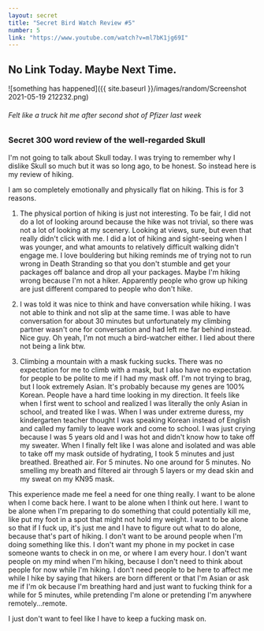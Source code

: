 ```yaml
---
layout: secret
title: "Secret Bird Watch Review #5"
number: 5
link: "https://www.youtube.com/watch?v=ml7bK1jg69I"
---
```


## No Link Today. Maybe Next Time.
![something has happened]({{ site.baseurl }}/images/random/Screenshot 2021-05-19 212232.png)
###### Felt like a truck hit me after second shot of Pfizer last week
### Secret 300 word review of the well-regarded Skull

I'm not going to talk about Skull today. I was trying to remember why I dislike Skull so much but it was so long ago, to be honest. So instead here is my review of hiking.

I am so completely emotionally and physically flat on hiking. This is for 3 reasons.

1. The physical portion of hiking is just not interesting. To be fair, I did not do a lot of looking around because the hike was not trivial, so there was not a lot of looking at my scenery. Looking at views, sure, but even that really didn't click with me. I did a lot of hiking and sight-seeing when I was younger, and what amounts to relatively difficult walking didn't engage me. I love bouldering but hiking reminds me of trying not to run wrong in Death Stranding so that you don't stumble and get your packages off balance and drop all your packages. Maybe I'm hiking wrong because I'm not a hiker. Apparently people who grow up hiking are just different compared to people who don't hike. 

2. I was told it was nice to think and have conversation while hiking. I was not able to think and not slip at the same time. I was able to have conversation for about 30 minutes but unfortunately my climbing partner wasn't one for conversation and had left me far behind instead. Nice guy. Oh yeah, I'm not much a bird-watcher either. I lied about there not being a link btw. 

3. Climbing a mountain with a mask fucking sucks. There was no expectation for me to climb with a mask, but I also have no expectation for people to be polite to me if I had my mask off. I'm not trying to brag, but I look extremely Asian. It's probably because my genes are 100% Korean. People have a hard time looking in my direction. It feels like when I first went to school and realized I was literally the only Asian in school, and treated like I was. When I was under extreme duress, my kindergarten teacher thought I was speaking Korean instead of English and called my family to leave work and come to school. I was just crying because I was 5 years old and I was hot and didn't know how to take off my sweater. When I finally felt like I was alone and isolated and was able to take off my mask outside of hydrating, I took 5 minutes and just breathed. Breathed air. For 5 minutes. No one around for 5 minutes. No smelling my breath and filtered air through 5 layers or my dead skin and my sweat on my KN95 mask. 

This experience made me feel a need for one thing really. I want to be alone when I come back here. I want to be alone when I think out here. I want to be alone when I'm preparing to do something that could potentially kill me, like put my foot in a spot that might not hold my weight. I want to be alone so that if I fuck up, it's just me and I have to figure out what to do alone, because that's part of hiking. I don't want to be around people when I'm doing something like this. I don't want my phone in my pocket in case someone wants to check in on me, or where I am every hour. I don't want people on my mind when I'm hiking, because I don't need to think about people for now while I'm hiking. I don't need people to be here to affect me while I hike by saying that hikers are born different or that I'm Asian or ask me if I'm ok because I'm breathing hard and just want to fucking think for a while for 5 minutes, while pretending I'm alone or pretending I'm anywhere remotely...remote. 

I just don't want to feel like I have to keep a fucking mask on.
